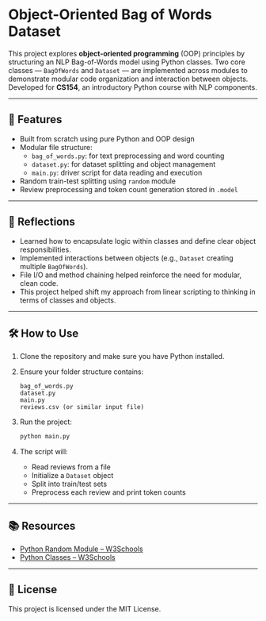 # Object-Oriented Bag of Words Dataset

This project explores **object-oriented programming** (OOP) principles by structuring an NLP Bag-of-Words model using Python classes. Two core classes — `BagOfWords` and `Dataset` — are implemented across modules to demonstrate modular code organization and interaction between objects. Developed for **CS154**, an introductory Python course with NLP components.

---

## 📌 Features

- Built from scratch using pure Python and OOP design
- Modular file structure:
  - `bag_of_words.py`: for text preprocessing and word counting
  - `dataset.py`: for dataset splitting and object management
  - `main.py`: driver script for data reading and execution
- Random train-test splitting using `random` module
- Review preprocessing and token count generation stored in `.model`

---

## 🧠 Reflections

- Learned how to encapsulate logic within classes and define clear object responsibilities.
- Implemented interactions between objects (e.g., `Dataset` creating multiple `BagOfWords`).
- File I/O and method chaining helped reinforce the need for modular, clean code.
- This project helped shift my approach from linear scripting to thinking in terms of classes and objects.

---

## 🛠️ How to Use

1. Clone the repository and make sure you have Python installed.

2. Ensure your folder structure contains:
   ```
   bag_of_words.py
   dataset.py
   main.py
   reviews.csv (or similar input file)
   ```

3. Run the project:
   ```bash
   python main.py
   ```

4. The script will:
   - Read reviews from a file
   - Initialize a `Dataset` object
   - Split into train/test sets
   - Preprocess each review and print token counts

---

## 📚 Resources

- [Python Random Module – W3Schools](https://www.w3schools.com/python/module_random.asp)
- [Python Classes – W3Schools](https://www.w3schools.com/python/python_classes.asp)

---

## 🪪 License

This project is licensed under the MIT License.
